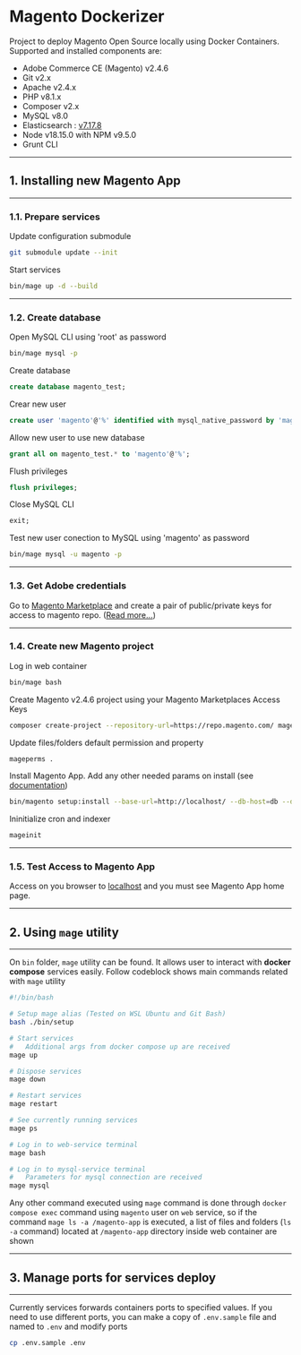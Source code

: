 # Magento Dockerizer

Project to deploy Magento Open Source locally using Docker Containers. Supported and installed components are:

- Adobe Commerce CE (Magento) v2.4.6
- Git v2.x
- Apache v2.4.x
- PHP v8.1.x
- Composer v2.x
- MySQL v8.0
- Elasticsearch : [v7.17.8](https://www.elastic.co/guide/en/elasticsearch/reference/7.17/docker.html)
- Node v18.15.0 with NPM v9.5.0
- Grunt CLI

---

## 1. Installing new Magento App

---

### 1.1. Prepare services

Update configuration submodule

~~~bash
git submodule update --init
~~~

Start services

~~~bash
bin/mage up -d --build
~~~

---

### 1.2. Create database

Open MySQL CLI using 'root' as password

~~~bash
bin/mage mysql -p
~~~

Create database

~~~sql
create database magento_test;
~~~

Crear new user

~~~sql
create user 'magento'@'%' identified with mysql_native_password by 'magento';
~~~

Allow new user to use new database

~~~sql
grant all on magento_test.* to 'magento'@'%';
~~~

Flush privileges

~~~sql
flush privileges;
~~~

Close MySQL CLI

~~~sql
exit;
~~~

Test new user conection to MySQL using 'magento' as password

~~~bash
bin/mage mysql -u magento -p
~~~

---

### 1.3. Get Adobe credentials

Go to [Magento Marketplace](https://marketplace.magento.com/) and create a pair of public/private keys for access to magento repo. ([Read more...](https://experienceleague.adobe.com/docs/commerce-operations/installation-guide/prerequisites/authentication-keys.html?lang=en))

---

### 1.4. Create new Magento project

Log in web container

~~~bash
bin/mage bash
~~~

Create Magento v2.4.6 project using your Magento Marketplaces Access Keys

~~~bash
composer create-project --repository-url=https://repo.magento.com/ magento/project-community-edition=2.4.6 site && cd site
~~~

Update files/folders default permission and property

~~~bash
mageperms .
~~~

Install Magento App. Add any other needed params on install (see [documentation](https://experienceleague.adobe.com/docs/commerce-operations/installation-guide/advanced.html?lang=en))

~~~bash
bin/magento setup:install --base-url=http://localhost/ --db-host=db --db-name=magento_test --db-user=magento --db-password=magento --search-engine=elasticsearch7 --elasticsearch-host=http://search-engine --elasticsearch-port=9200 --use-rewrites=1 --cleanup-database
~~~

Ininitialize cron and indexer

~~~bash
mageinit
~~~

---

### 1.5. Test Access to Magento App

Access on you browser to [localhost](http://localhost) and you must see Magento App home page.

---

## 2. Using `mage` utility

---

On `bin` folder, `mage` utility can be found. It allows user to interact with **docker compose** services easily. Follow codeblock shows main commands related with `mage` utility

~~~bash
#!/bin/bash

# Setup mage alias (Tested on WSL Ubuntu and Git Bash)
bash ./bin/setup

# Start services
#   Additional args from docker compose up are received
mage up

# Dispose services
mage down

# Restart services
mage restart

# See currently running services
mage ps

# Log in to web-service terminal
mage bash

# Log in to mysql-service terminal
#   Parameters for mysql connection are received
mage mysql
~~~

Any other command executed using `mage` command is done through `docker compose exec` command using `magento` user on `web` service, so if the command `mage ls -a /magento-app` is executed, a list of files and folders (`ls -a` command) located at `/magento-app` directory inside web container are shown

---

## 3. Manage ports for services deploy

---

Currently services forwards containers ports to specified values. If you need to use different ports, you can make a copy of `.env.sample` file and named to `.env` and modify ports

~~~bash
cp .env.sample .env
~~~

